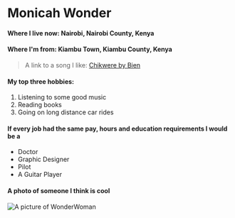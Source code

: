 # Monicah Wonder

#### Where I live now: **Nairobi, Nairobi County, Kenya**
#### Where I'm from: **Kiambu Town, Kiambu County, Kenya**

> A link to a song I like: [Chikwere by Bien](https://youtu.be/eaYqWNF1noM?)

#### My top three hobbies: 

1. Listening to some good music
2. Reading books
3. Going on long distance car rides

#### If every job had the same pay, hours and education requirements I would be a

- Doctor
- Graphic Designer
- Pilot
- A Guitar Player

#### A photo of someone I think is cool

![A picture of WonderWoman](https://cdn.mos.cms.futurecdn.net/XDQSk8HnVQGShakRXTUesX-650-80.jpg.webp)